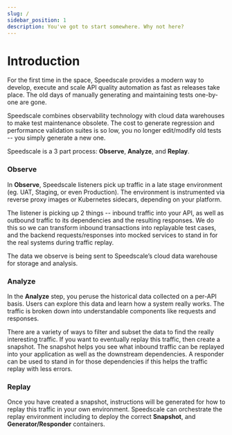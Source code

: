 ```yaml
---
slug: /
sidebar_position: 1
description: You've got to start somewhere. Why not here?
---
```


# Introduction

For the first time in the space, Speedscale provides a modern way to develop, execute and scale API quality automation as fast as releases take place. The old days of manually generating and maintaining tests one-by-one are gone.

Speedscale combines observability technology with cloud data warehouses to make test maintenance obsolete. The cost to generate regression and performance validation suites is so low, you no longer edit/modify old tests -- you simply generate a new one.

Speedscale is a 3 part process: **Observe**, **Analyze**, and **Replay**.

### Observe <a href="#observe" id="observe"></a>

In **Observe**, Speedscale listeners pick up traffic in a late stage environment (eg. UAT, Staging, or even Production). The environment is instrumented via reverse proxy images or Kubernetes sidecars, depending on your platform.

<!-- ![](<.gitbook/assets/Speedscale Data Capture.png>) -->

The listener is picking up 2 things -- inbound traffic into your API, as well as outbound traffic to its dependencies and the resulting responses. We do this so we can transform inbound transactions into replayable test cases, and the backend requests/responses into mocked services to stand in for the real systems during traffic replay.

The data we observe is being sent to Speedscale’s cloud data warehouse for storage and analysis.

### Analyze <a href="#analyze" id="analyze"></a>

In the **Analyze** step, you peruse the historical data collected on a per-API basis. Users can explore this data and learn how a system really works. The traffic is broken down into understandable components like requests and responses.

<!-- ![](.gitbook/assets/observe-rrpair.png) -->

There are a variety of ways to filter and subset the data to find the really interesting traffic. If you want to eventually replay this traffic, then create a snapshot. The snapshot helps you see what inbound traffic can be replayed into your application as well as the downstream dependencies. A responder can be used to stand in for those dependencies if this helps the traffic replay with less errors.

<!-- ![](.gitbook/assets/select-service-map.png) -->

### Replay <a href="#playback" id="playback"></a>

Once you have created a snapshot, instructions will be generated for how to replay this traffic in your own environment. Speedscale can orchestrate the replay environment including to deploy the correct **Snapshot**, and **Generator/Responder** containers.
